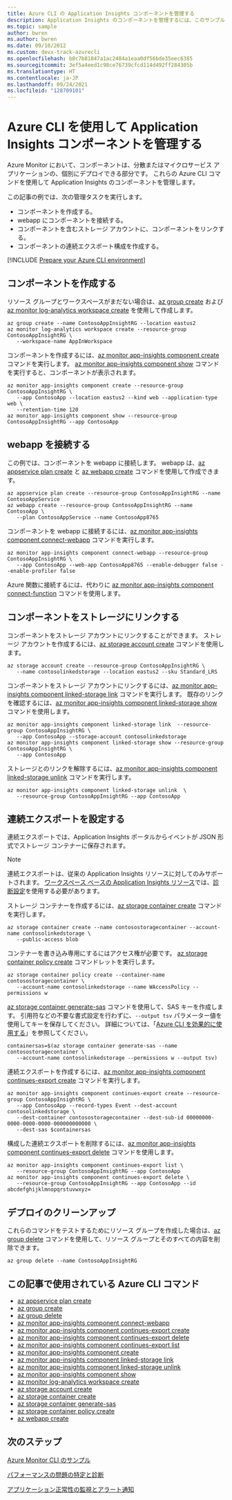 ```yaml
---
title: Azure CLI の Application Insights コンポーネントを管理する
description: Application Insights のコンポーネントを管理するには、このサンプル コードを使用します。 この機能は、Azure Monitor の一部です。
ms.topic: sample
author: bwren
ms.author: bwren
ms.date: 09/10/2012
ms.custom: devx-track-azurecli
ms.openlocfilehash: b8c7b81847a1ac2484a1eaa0df56bde35eec6385
ms.sourcegitcommit: 3ef5a4eed1c98ce76739cfcd114d492ff284305b
ms.translationtype: HT
ms.contentlocale: ja-JP
ms.lasthandoff: 09/24/2021
ms.locfileid: "128709101"
---
```

# <a name="manage-application-insights-components-by-using-azure-cli"></a>Azure CLI を使用して Application Insights コンポーネントを管理する

Azure Monitor において、コンポーネントは、分散またはマイクロサービス アプリケーションの、個別にデプロイできる部分です。 これらの Azure CLI コマンドを使用して Application Insights のコンポーネントを管理します。

この記事の例では、次の管理タスクを実行します。

- コンポーネントを作成する。
- webapp にコンポーネントを接続する。
- コンポーネントを含むストレージ アカウントに、コンポーネントをリンクする。
- コンポーネントの連続エクスポート構成を作成する。

[!INCLUDE [Prepare your Azure CLI environment](../../../includes/azure-cli-prepare-your-environment.md)]

## <a name="create-a-component"></a>コンポーネントを作成する

リソース グループとワークスペースがまだない場合は、[az group create](/cli/azure/group#az_group_create) および [az monitor log-analytics workspace create](/cli/azure/monitor/log-analytics/workspace#az_monitor_log_analytics_workspace_create) を使用して作成します。

```azurecli
az group create --name ContosoAppInsightRG --location eastus2
az monitor log-analytics workspace create --resource-group ContosoAppInsightRG \
   --workspace-name AppInWorkspace
```

コンポーネントを作成するには、[az monitor app-insights component create](/cli/azure/monitor/app-insights/component#az_monitor_app_insights_component_create) コマンドを実行します。 [az monitor app-insights component show](/cli/azure/monitor/app-insights/component#az_monitor_app_insights_component_show) コマンドを実行すると、コンポーネントが表示されます。

```azurecli
az monitor app-insights component create --resource-group ContosoAppInsightRG \
   --app ContosoApp --location eastus2 --kind web --application-type web \
   --retention-time 120
az monitor app-insights component show --resource-group ContosoAppInsightRG --app ContosoApp
```

## <a name="connect-a-webapp"></a>webapp を接続する

この例では、コンポーネントを webapp に接続します。 webapp は、[az appservice plan create](/cli/azure/appservice/plan#az_appservice_plan_create) と [az webapp create](/cli/azure/webapp#az_webapp_create) コマンドを使用して作成できます。

```azurecli
az appservice plan create --resource-group ContosoAppInsightRG --name ContosoAppService
az webapp create --resource-group ContosoAppInsightRG --name ContosoApp \
   --plan ContosoAppService --name ContosoApp8765
```

コンポーネントを webapp に接続するには、[az monitor app-insights component connect-webapp](/cli/azure/monitor/app-insights/component#az_monitor_app_insights_component_connect_webapp) コマンドを実行します。

```azurecli
az monitor app-insights component connect-webapp --resource-group ContosoAppInsightRG \
   --app ContosoApp --web-app ContosoApp8765 --enable-debugger false --enable-profiler false
```

Azure 関数に接続するには、代わりに [az monitor app-insights component connect-function](/cli/azure/monitor/app-insights/component#az_monitor_app_insights_component_connect_function) コマンドを使用します。

## <a name="link-a-component-to-storage"></a>コンポーネントをストレージにリンクする

コンポーネントをストレージ アカウントにリンクすることができます。 ストレージ アカウントを作成するには、[az storage account create](/cli/azure/storage/account#az_storage_account_create) コマンドを使用します。

```azurecli
az storage account create --resource-group ContosoAppInsightRG \
   --name contosolinkedstorage --location eastus2 --sku Standard_LRS
```

コンポーネントをストレージ アカウントにリンクするには、[az monitor app-insights component linked-storage link](/cli/azure/monitor/app-insights/component/linked-storage#az_monitor_app_insights_component_linked_storage_link) コマンドを実行します。 既存のリンクを確認するには、[az monitor app-insights component linked-storage show](/cli/azure/monitor/app-insights/component/linked-storage#az_monitor_app_insights_component_linked_storage_show) コマンドを使用します。


```azurecli
az monitor app-insights component linked-storage link  --resource-group ContosoAppInsightRG \
   --app ContosoApp --storage-account contosolinkedstorage
az monitor app-insights component linked-storage show --resource-group ContosoAppInsightRG \
   --app ContosoApp
```

ストレージとのリンクを解除するには、[az monitor app-insights component linked-storage unlink](/cli/azure/monitor/app-insights/component/linked-storage#az_monitor_app_insights_component_linked_storage_unlink) コマンドを実行します。

```AzureCLI
az monitor app-insights component linked-storage unlink  \
   --resource-group ContosoAppInsightRG --app ContosoApp
```

## <a name="set-up-continuous-export"></a>連続エクスポートを設定する

連続エクスポートでは、Application Insights ポータルからイベントが JSON 形式でストレージ コンテナーに保存されます。

> [!NOTE]
> 連続エクスポートは、従来の Application Insights リソースに対してのみサポートされます。 [ワークスペース ベースの Application Insights リソース](../app/create-workspace-resource.md)では、[診断設定](../app/create-workspace-resource.md#export-telemetry)を使用する必要があります。
>

ストレージ コンテナーを作成するには、[az storage container create](/cli/azure/storage/container#az_storage_container_create) コマンドを実行します。 

```azurecli
az storage container create --name contosostoragecontainer --account-name contosolinkedstorage \
   --public-access blob 
```

コンテナーを書き込み専用にするにはアクセス権が必要です。 [az storage container policy create](/cli/azure/storage/container/policy#az_storage_container_policy_create) コマンドレットを実行します。

```azurecli
az storage container policy create --container-name contosostoragecontainer \
   --account-name contosolinkedstorage --name WAccessPolicy --permissions w
```

[az storage container generate-sas](/cli/azure/storage/container#az_storage_container_generate_sas) コマンドを使用して、SAS キーを作成します。 引用符などの不要な書式設定を行わずに、`--output tsv` パラメーター値を使用してキーを保存してください。 詳細については、「[Azure CLI を効果的に使用する](/cli/azure/use-cli-effectively)」を参照してください。

```azurecli
containersas=$(az storage container generate-sas --name contosostoragecontainer \
   --account-name contosolinkedstorage --permissions w --output tsv)
```

連続エクスポートを作成するには、[az monitor app-insights component continues-export create](/cli/azure/monitor/app-insights/component/continues-export#az_monitor_app_insights_component_continues_export_create) コマンドを実行します。

```azurecli
az monitor app-insights component continues-export create --resource-group ContosoAppInsightRG \
   --app ContosoApp --record-types Event --dest-account contosolinkedstorage \
   --dest-container contosostoragecontainer --dest-sub-id 00000000-0000-0000-0000-000000000000 \
   --dest-sas $containersas
```

構成した連続エクスポートを削除するには、[az monitor app-insights component continues-export delete](/cli/azure/monitor/app-insights/component/continues-export#az_monitor_app_insights_component_continues_export_delete) コマンドを使用します。 

```azurecli
az monitor app-insights component continues-export list \
   --resource-group ContosoAppInsightRG --app ContosoApp
az monitor app-insights component continues-export delete \
   --resource-group ContosoAppInsightRG --app ContosoApp --id abcdefghijklmnopqrstuvwxyz=
```

## <a name="clean-up-deployment"></a>デプロイのクリーンアップ

これらのコマンドをテストするためにリソース グループを作成した場合は、[az group delete](/cli/azure/group#az_group_delete) コマンドを使用して、リソース グループとそのすべての内容を削除できます。

```azurecli
az group delete --name ContosoAppInsightRG 
```

## <a name="azure-cli-commands-used-in-this-article"></a>この記事で使用されている Azure CLI コマンド

- [az appservice plan create](/cli/azure/appservice/plan#az_appservice_plan_create)
- [az group create](/cli/azure/group#az_group_create)
- [az group delete](/cli/azure/group#az_group_delete)
- [az monitor app-insights component connect-webapp](/cli/azure/monitor/app-insights/component#az_monitor_app_insights_component_connect_webapp)
- [az monitor app-insights component continues-export create](/cli/azure/monitor/app-insights/component/continues-export#az_monitor_app_insights_component_continues_export_create)
- [az monitor app-insights component continues-export delete](/cli/azure/monitor/app-insights/component/continues-export#az_monitor_app_insights_component_continues_export_delete)
- [az monitor app-insights component continues-export list](/cli/azure/monitor/app-insights/component/continues-export#az_monitor_app_insights_component_continues_export_list)
- [az monitor app-insights component create](/cli/azure/monitor/app-insights/component#az_monitor_app_insights_component_create)
- [az monitor app-insights component linked-storage link](/cli/azure/monitor/app-insights/component/linked-storage#az_monitor_app_insights_component_linked_storage_link)
- [az monitor app-insights component linked-storage unlink](/cli/azure/monitor/app-insights/component/linked-storage#az_monitor_app_insights_component_linked_storage_unlink)
- [az monitor app-insights component show](/cli/azure/monitor/app-insights/component#az_monitor_app_insights_component_show)
- [az monitor log-analytics workspace create](/cli/azure/monitor/log-analytics/workspace#az_monitor_log_analytics_workspace_create)
- [az storage account create](/cli/azure/storage/account#az_storage_account_create)
- [az storage container create](/cli/azure/storage/container#az_storage_container_create)
- [az storage container generate-sas](/cli/azure/storage/container#az_storage_container_generate_sas)
- [az storage container policy create](/cli/azure/storage/container/policy#az_storage_container_policy_create)
- [az webapp create](/cli/azure/webapp#az_webapp_create)

## <a name="next-steps"></a>次のステップ

[Azure Monitor CLI のサンプル](../cli-samples.md)

[パフォーマンスの問題の特定と診断](../app/tutorial-performance.md)

[アプリケーション正常性の監視とアラート通知](../app/tutorial-alert.md)
